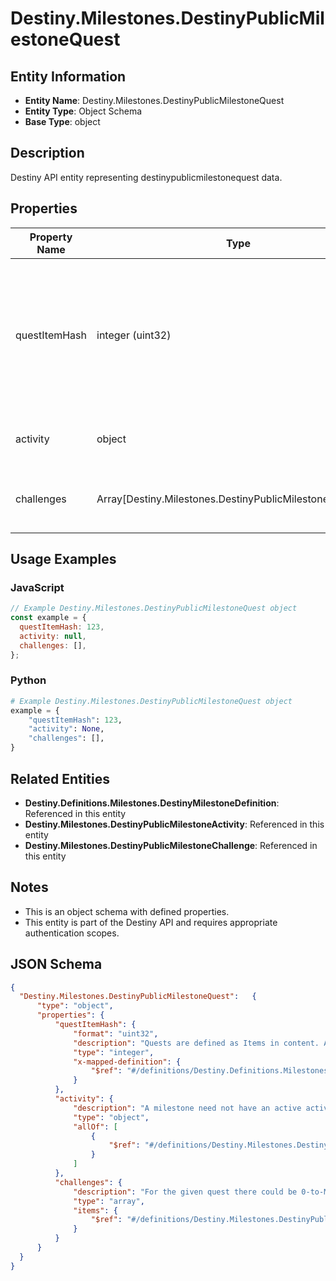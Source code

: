 # Destiny.Milestones.DestinyPublicMilestoneQuest

## Entity Information
- **Entity Name**: Destiny.Milestones.DestinyPublicMilestoneQuest
- **Entity Type**: Object Schema
- **Base Type**: object

## Description
Destiny API entity representing destinypublicmilestonequest data.

## Properties

| Property Name | Type | Description | Required |
|---------------|------|-------------|----------|
| questItemHash | integer (uint32) | Quests are defined as Items in content. As such, this is the hash identifier of the DestinyInventoryItemDefinition that represents this quest. It will have pointers to all of the steps in the quest, and display information for the quest (title, description, icon etc) Individual steps will be referred to in the Quest item's DestinyInventoryItemDefinition.setData property, and themselves are Items with their own renderable data. | No |
| activity | object | A milestone need not have an active activity, but if there is one it will be returned here, along with any variant and additional information. | No |
| challenges | Array[Destiny.Milestones.DestinyPublicMilestoneChallenge] | For the given quest there could be 0-to-Many challenges: mini quests that you can perform in the course of doing this quest, that may grant you rewards and benefits. | No |

## Usage Examples

### JavaScript
```javascript
// Example Destiny.Milestones.DestinyPublicMilestoneQuest object
const example = {
  questItemHash: 123,
  activity: null,
  challenges: [],
};
```

### Python
```python
# Example Destiny.Milestones.DestinyPublicMilestoneQuest object
example = {
    "questItemHash": 123,
    "activity": None,
    "challenges": [],
}
```

## Related Entities
- **Destiny.Definitions.Milestones.DestinyMilestoneDefinition**: Referenced in this entity
- **Destiny.Milestones.DestinyPublicMilestoneActivity**: Referenced in this entity
- **Destiny.Milestones.DestinyPublicMilestoneChallenge**: Referenced in this entity

## Notes
- This is an object schema with defined properties.
- This entity is part of the Destiny API and requires appropriate authentication scopes.

## JSON Schema
```json
{
  "Destiny.Milestones.DestinyPublicMilestoneQuest":   {
      "type": "object",
      "properties": {
          "questItemHash": {
              "format": "uint32",
              "description": "Quests are defined as Items in content. As such, this is the hash identifier of the DestinyInventoryItemDefinition that represents this quest. It will have pointers to all of the steps in the quest, and display information for the quest (title, description, icon etc) Individual steps will be referred to in the Quest item's DestinyInventoryItemDefinition.setData property, and themselves are Items with their own renderable data.",
              "type": "integer",
              "x-mapped-definition": {
                  "$ref": "#/definitions/Destiny.Definitions.Milestones.DestinyMilestoneDefinition"
              }
          },
          "activity": {
              "description": "A milestone need not have an active activity, but if there is one it will be returned here, along with any variant and additional information.",
              "type": "object",
              "allOf": [
                  {
                      "$ref": "#/definitions/Destiny.Milestones.DestinyPublicMilestoneActivity"
                  }
              ]
          },
          "challenges": {
              "description": "For the given quest there could be 0-to-Many challenges: mini quests that you can perform in the course of doing this quest, that may grant you rewards and benefits.",
              "type": "array",
              "items": {
                  "$ref": "#/definitions/Destiny.Milestones.DestinyPublicMilestoneChallenge"
              }
          }
      }
  }
}
```
